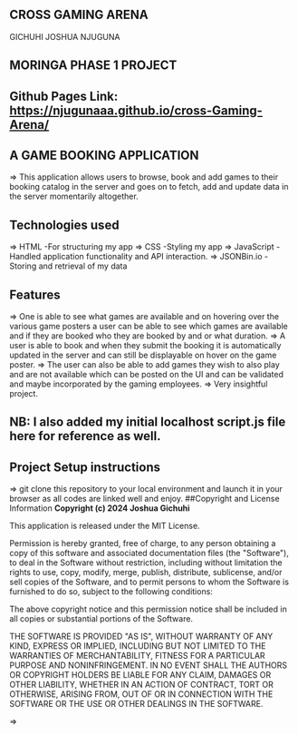 ## ****CROSS GAMING ARENA****
GICHUHI JOSHUA NJUGUNA
## MORINGA PHASE 1 PROJECT
## Github Pages Link: https://njugunaaa.github.io/cross-Gaming-Arena/ 
## A GAME BOOKING APPLICATION
=> This application allows users to browse, book and add games to their booking catalog in the 
server and goes on to fetch, add and update data in the server momentarily altogether.


## Technologies used
=> HTML -For structuring my app
=> CSS -Styling my app
=> JavaScript -Handled application functionality and API interaction.
=> JSONBin.io - Storing and retrieval of my data
## Features
=> One is able to see what games are available and on hovering over the various game posters a user can be able 
to see which games are available and if they are booked who they are booked by and or what duration.
=> A user is able to book and when they submit the booking it is automatically updated in the server and can still 
be displayable on hover on the game poster.
=> The user can also be able to add games they wish to also play and are not available which can be posted on the UI
and can be validated and maybe incorporated by the gaming employees.
=> Very insightful project.
## NB: I also added my initial localhost script.js file here for reference as well.
## Project Setup instructions
=> git clone this repository to your local environment and launch it in your browser as all codes are linked well and enjoy.
##Copyright and License Information
**Copyright (c) 2024 Joshua Gichuhi**

This application is released under the MIT License.

Permission is hereby granted, free of charge, to any person obtaining a copy of this software and associated documentation files (the "Software"), to deal in the Software without restriction, including without limitation the rights to use, copy, modify, merge, publish, distribute, sublicense, and/or sell copies of the Software, and to permit persons to whom the Software is furnished to do so, subject to the following conditions:

The above copyright notice and this permission notice shall be included in all copies or substantial portions of the Software.

THE SOFTWARE IS PROVIDED "AS IS", WITHOUT WARRANTY OF ANY KIND, EXPRESS OR IMPLIED, INCLUDING BUT NOT LIMITED TO THE WARRANTIES OF MERCHANTABILITY, FITNESS FOR A PARTICULAR PURPOSE AND NONINFRINGEMENT. IN NO EVENT SHALL THE AUTHORS OR COPYRIGHT HOLDERS BE LIABLE FOR ANY CLAIM, DAMAGES OR OTHER LIABILITY, WHETHER IN AN ACTION OF CONTRACT, TORT OR OTHERWISE, ARISING FROM, OUT OF OR IN CONNECTION WITH THE SOFTWARE OR THE USE OR OTHER DEALINGS IN THE SOFTWARE.

=> 
